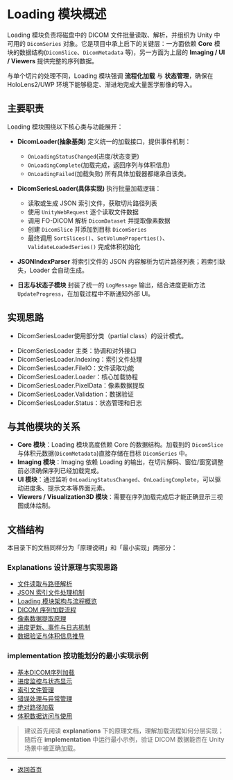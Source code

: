 # Loading 模块概述

Loading 模块负责将磁盘中的 DICOM 文件批量读取、解析，并组织为 Unity 中可用的 `DicomSeries` 对象。它是项目中承上启下的关键层：一方面依赖 **Core** 模块的数据结构(`DicomSlice`、`DicomMetadata` 等)，另一方面为上层的 **Imaging / UI / Viewers** 提供完整的序列数据。

与单个切片的处理不同，Loading 模块强调 **流程化加载** 与 **状态管理**，确保在 HoloLens2/UWP 环境下能够稳定、渐进地完成大量医学影像的导入。

## 主要职责

Loading 模块围绕以下核心类与功能展开：

* **DicomLoader(抽象基类)**
  定义统一的加载接口，提供事件机制：

  * `OnLoadingStatusChanged`(进度/状态变更)
  * `OnLoadingComplete`(加载完成，返回序列与体积信息)
  * `OnLoadingFailed`(加载失败)
    所有具体加载器都继承自该类。

* **DicomSeriesLoader(具体实现)**
  执行批量加载逻辑：

  * 读取或生成 JSON 索引文件，获取切片路径列表
  * 使用 `UnityWebRequest` 逐个读取文件数据
  * 调用 FO-DICOM 解析 `DicomDataset` 并提取像素数据
  * 创建 `DicomSlice` 并添加到目标 `DicomSeries`
  * 最终调用 `SortSlices()`、`SetVolumeProperties()`、`ValidateLoadedSeries()` 完成体积初始化

* **JSONIndexParser**
  将索引文件的 JSON 内容解析为切片路径列表；若索引缺失，Loader 会自动生成。

* **日志与状态子模块**
  封装了统一的 `LogMessage` 输出，结合进度更新方法 `UpdateProgress`，在加载过程中不断通知外部 UI。
  
## 实现思路 
* DicomSeriesLoader使用部分类（partial class）的设计模式。
- DicomSeriesLoader 主类：协调和对外接口
- DicomSeriesLoader.Indexing：索引文件处理
- DicomSeriesLoader.FileIO：文件读取功能
- DicomSeriesLoader.Loader：核心加载协程
- DicomSeriesLoader.PixelData：像素数据提取
- DicomSeriesLoader.Validation：数据验证
- DicomSeriesLoader.Status：状态管理和日志

## 与其他模块的关系

* **Core 模块**：Loading 模块高度依赖 Core 的数据结构。加载到的 `DicomSlice` 与体积元数据(`DicomMetadata`)直接存储在目标 `DicomSeries` 中。
* **Imaging 模块**：Imaging 依赖 Loading 的输出，在切片解码、窗位/窗宽调整前必须确保序列已经加载完成。
* **UI 模块**：通过监听 `OnLoadingStatusChanged`、`OnLoadingComplete`，可以驱动进度条、提示文本等界面元素。
* **Viewers / Visualization3D 模块**：需要在序列加载完成后才能正确显示三视图或体绘制。

## 文档结构

本目录下的文档同样分为「原理说明」和「最小实现」两部分：

### Explanations 设计原理与实现思路

* [文件读取与路径解析](./explanations/file_io.html)
* [JSON 索引文件处理机制](./explanations/index_file.html)
* [Loading 模块架构与流程概览](./explanations/loader_architecture.html)
* [DICOM 序列加载流程](./explanations/loading_process.html)
* [像素数据提取原理](./explanations/pixel_data.html)
* [进度更新、事件与日志机制](./explanations/progress_and_logging.html)
* [数据验证与体积信息推导](./explanations/validation_and_volume.html)

### implementation 按功能划分的最小实现示例

* [基本DICOM序列加载](./implementation/01_basic_loading.md.html)
* [进度监控与状态显示](./implementation/02_progress_monitoring.html)
* [索引文件管理](./implementation/03_index_file_management.html)
* [错误处理与异常管理](./implementation/04_error_handling.html)
* [绝对路径加载](./implementation/05_absolute_path_loading.html)
* [体积数据访问与使用](./implementation/06_volume_data_access.html)

>建议首先阅读 **explanations** 下的原理文档，理解加载流程如何分层实现；随后在 **implementation** 中运行最小示例，验证 DICOM 数据能否在 Unity 场景中被正确加载。
---
* [返回首页](../README.md)